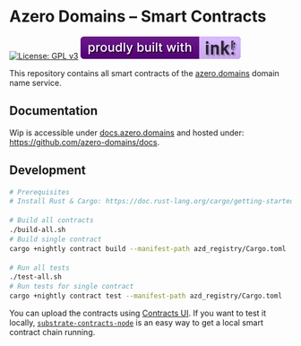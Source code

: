 # Azero Domains – Smart Contracts

[![License: GPL v3](https://img.shields.io/badge/License-GPLv3-blue.svg)](https://www.gnu.org/licenses/gpl-3.0)
[![Built with ink!](https://raw.githubusercontent.com/paritytech/ink/master/.images/badge.svg)](https://github.com/paritytech/ink)

This repository contains all smart contracts of the [azero.domains](https://azero.domains) domain name service.

## Documentation

Wip is accessible under [docs.azero.domains](https://docs.azero.domains) and hosted under: https://github.com/azero-domains/docs.

## Development

```bash
# Prerequisites
# Install Rust & Cargo: https://doc.rust-lang.org/cargo/getting-started/installation.html

# Build all contracts
./build-all.sh
# Build single contract
cargo +nightly contract build --manifest-path azd_registry/Cargo.toml

# Run all tests
./test-all.sh
# Run tests for single contract
cargo +nightly contract test --manifest-path azd_registry/Cargo.toml
```

You can upload the contracts using [Contracts UI](https://contracts-ui.substrate.io/).
If you want to test it locally, [`substrate-contracts-node`](https://ink.substrate.io/getting-started/setup/#installing-the-substrate-smart-contracts-node)
is an easy way to get a local smart contract chain running.


